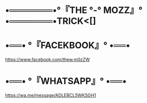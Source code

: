 #   •═══════•°『THE °-° MOZZ』° •═══════•TRICK<[]

#   •══• °『FACEKBOOK』° •══•
https://www.facebook.com/thew.m0zZW
#   •══• °『WHATSAPP』° •══•
https://wa.me/message/ADLEBCL5WKSGH1
